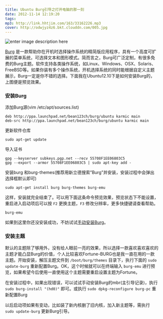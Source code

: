 ```yaml
---
title: Ubuntu Burg引导之打开电脑的那一刻
date: 2012-11-14 12:19:20
tags:
mp3: http://link.hhtjim.com/163/33162226.mp3
cover: http://odwjyz4z6.bkt.clouddn.com/005.jpg
---
```

![enter image description here](http://odwjyz4z6.bkt.clouddn.com/burg-preview.jpg)

[Burg](https://code.google.com/archive/p/burg/downloads) 是一款帮助你在开机时选择操作系统的精简版应用程序，具有一个高度可扩展的菜单系统，可选择文本和图形模式。简而言之，Burg可广泛定制，有很多免费的Burg主题。软件支持各类操作系统，如Linux、Windows、OSX、Solaris、FreeBSD等。如果你装有多个操作系统，开机选择系统的同时能根据自定义主题展示，Burg一定是你不错的选择。下面我在Ubuntu12.10下是如何安装Burg的，上图便是预览效果。

### 安装Burg

添加Burg源(vim  /etc/apt/sources.list)
```
deb http://ppa.launchpad.net/bean123ch/burg/ubuntu karmic main 
deb-src http://ppa.launchpad.net/bean123ch/burg/ubuntu karmic main
```
更新软件仓库
```
sudo apt-get update
```
导入证书
```
gpg --keyserver subkeys.pgp.net --recv 55708F1EE06803C5
gpg --export --armor 55708F1EE06803C5 | sudo apt-key add -
```
安装burg 和burg-themes(推荐用新立德搜索”Burg”并安装，安装过程中会弹出选择框默认即可)
```
sudo apt-get install burg burg-themes burg-emu
```
这样，安装就完全结束了。可以用下面这条命令预览效果，预览状态下不能设置，重启进入启动项后可以按 `F2` 更换主题，`F3` 修改分辨率，更多快捷键请查看帮助。
```
burg-emu
```
如果到这里你还没安装成功，不妨试试[手动安装Burg](http://fech.in/2012/install-burg-on-ubuntu-manual/)。

### 安装主题

默认的主题除了够用外，没有给人眼前一亮的效果，所以选择一款喜欢喜欢喜欢的主题才能凸显Burg的价值，个人比较喜欢Fortune-BURG也是我一直在用的一款主题。开始安装，解压主题文件到 `/boot/burg/themes` 目录下，执行下面的 `sudo update-burg` 重新配置Burg。OK，这个时候就可以在终端输入 `burg-emu` 进行预览，如果希望今后使用一直使用这个主题需要重启设置主题为Fortune。

在安装过程中，如果出现错误，可以试试手动安装Burg的mbr(主引导记录)，执行 `sudo burg-install "(hd0)"` 即可。或执行 `sudo dpkg-reconfigure burg-pc` 重新配置Burg

以后启动项如果有变动，比如装了新内核删了旧内核，加入新主题等，需执行 `sudo update-burg` 更新Burg引导。
